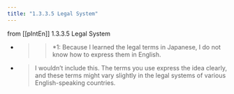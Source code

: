 ```yaml
---
title: "1.3.3.5 Legal System"
---
```


from [[pIntEn]]
1.3.3.5 Legal System
- > >*1: Because I learned the legal terms in Japanese, I do not know how to express them in English.
- > I wouldn’t include this. The terms you use express the idea clearly, and these terms might vary slightly in the legal systems of various English-speaking countries.
